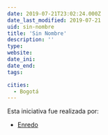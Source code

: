 ```yaml
---
date: 2019-07-21T23:02:24.000Z
date_last_modified: 2019-07-21
uid: sin-nombre
title: 'Sin Nombre'
description: ''
type: 
website: 
date_ini: 
date_end: 
tags:

cities: 
  - Bogotá
---
```


Esta iniciativa fue realizada por:

- [Enredo](/organizaciones/enredo)
